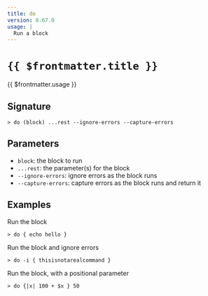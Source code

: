 ```yaml
---
title: do
version: 0.67.0
usage: |
  Run a block
---
```


# <code>{{ $frontmatter.title }}</code>

<div style='white-space: pre-wrap;'>{{ $frontmatter.usage }}</div>

## Signature

```> do (block) ...rest --ignore-errors --capture-errors```

## Parameters

 -  `block`: the block to run
 -  `...rest`: the parameter(s) for the block
 -  `--ignore-errors`: ignore errors as the block runs
 -  `--capture-errors`: capture errors as the block runs and return it

## Examples

Run the block
```shell
> do { echo hello }
```

Run the block and ignore errors
```shell
> do -i { thisisnotarealcommand }
```

Run the block, with a positional parameter
```shell
> do {|x| 100 + $x } 50
```
